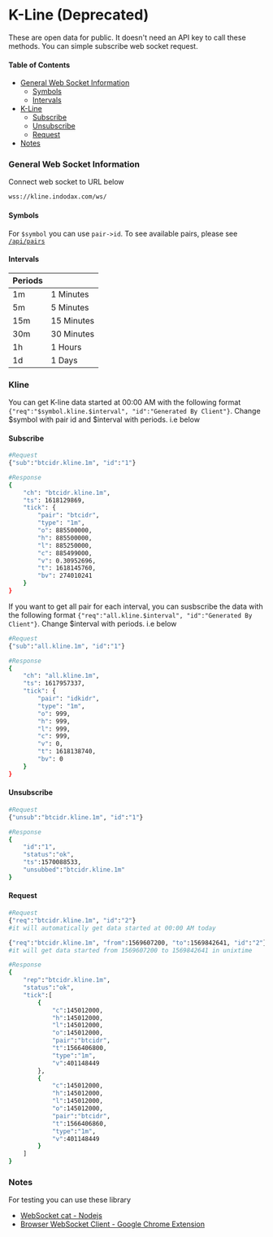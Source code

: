 # K-Line (Deprecated)
These are open data for public. It doesn't need an API key to call these methods. You can simple subscribe web socket request.

#### Table of Contents
 - [General Web Socket Information](#general-web-socket-information)
    - [Symbols](#symbols)
    - [Intervals](#intervals)
 - [K-Line](#kline)
     - [Subscribe](#kline-subscribe) 
     - [Unsubscribe](#kline-unsubscribe)  
     - [Request](#kline-request)
 - [Notes](#notes)
    
### General Web Socket Information
Connect web socket to URL below
```sh
wss://kline.indodax.com/ws/
```

#### Symbols
For `$symbol` you can use `pair->id`. To see available pairs, please see [`/api/pairs`][PublicRestApi]

#### Intervals
| Periods ||
| ------ | ------ |
| 1m | 1 Minutes |
| 5m | 5 Minutes |
| 15m | 15 Minutes |
| 30m | 30 Minutes |
| 1h | 1 Hours |
| 1d | 1 Days |

### Kline
You can get K-line data started at 00:00 AM with the following format
`{"req":"$symbol.kline.$interval", "id":"Generated By Client"}`. Change $symbol with pair id and $interval with periods. i.e below

#### Subscribe <a name="kline-subscribe"></a>
```sh
#Request
{"sub":"btcidr.kline.1m", "id":"1"}

#Response
{
    "ch": "btcidr.kline.1m",
    "ts": 1618129869,
    "tick": {
        "pair": "btcidr",
        "type": "1m",
        "o": 885500000,
        "h": 885500000,
        "l": 885250000,
        "c": 885499000,
        "v": 0.30952696,
        "t": 1618145760,
        "bv": 274010241
    }
}
```

If you want to get all pair for each interval, you can susbscribe the data with the following format
`{"req":"all.kline.$interval", "id":"Generated By Client"}`. Change $interval with periods. i.e below
```sh
#Request
{"sub":"all.kline.1m", "id":"1"}

#Response
{
    "ch": "all.kline.1m",
    "ts": 1617957337,
    "tick": {
        "pair": "idkidr",
        "type": "1m",
        "o": 999,
        "h": 999,
        "l": 999,
        "c": 999,
        "v": 0,
        "t": 1618138740,
        "bv": 0
    }
}
```

#### Unsubscribe <a name="kline-unsubscribe"></a>
```sh
#Request
{"unsub":"btcidr.kline.1m", "id":"1"}

#Response
{
    "id":"1",
    "status":"ok",
    "ts":1570088533,
    "unsubbed":"btcidr.kline.1m"
}
```

#### Request <a name="kline-request"></a>
```sh
#Request
{"req":"btcidr.kline.1m", "id":"2"}
#it will automatically get data started at 00:00 AM today

{"req":"btcidr.kline.1m", "from":1569607200, "to":1569842641, "id":"2"}
#it will get data started from 1569607200 to 1569842641 in unixtime

#Response
{
    "rep":"btcidr.kline.1m",
    "status":"ok",
    "tick":[
        {
            "c":145012000,
            "h":145012000,
            "l":145012000,
            "o":145012000,
            "pair":"btcidr",
            "t":1566406800,
            "type":"1m",
            "v":401148449
        },
        {
            "c":145012000,
            "h":145012000,
            "l":145012000,
            "o":145012000,
            "pair":"btcidr",
            "t":1566406860,
            "type":"1m",
            "v":401148449
        }
    ]
}
```

### Notes
For testing you can use these library 
 - [WebSocket cat - Nodejs](https://www.npmjs.com/package/wscat)
 - [Browser WebSocket Client - Google Chrome Extension](https://chrome.google.com/webstore/detail/browser-websocket-client/mdmlhchldhfnfnkfmljgeinlffmdgkjo?hl=en) 

[PublicRestApi]: <https://github.com/btcid/indodax-official-api-docs/blob/master/Public-RestAPI.md#pairs>
